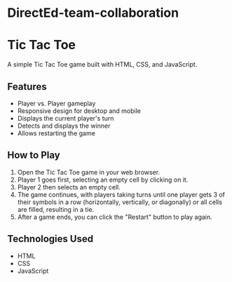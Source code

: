 # DirectEd-team-collaboration


# Tic Tac Toe

A simple Tic Tac Toe game built with HTML, CSS, and JavaScript.


## Features

- Player vs. Player gameplay
- Responsive design for desktop and mobile
- Displays the current player's turn
- Detects and displays the winner
- Allows restarting the game

## How to Play

1. Open the Tic Tac Toe game in your web browser.
2. Player 1 goes first, selecting an empty cell by clicking on it.
3. Player 2 then selects an empty cell.
4. The game continues, with players taking turns until one player gets 3 of their symbols in a row (horizontally, vertically, or diagonally) or all cells are filled, resulting in a tie.
5. After a game ends, you can click the "Restart" button to play again.

## Technologies Used

- HTML
- CSS
- JavaScript

